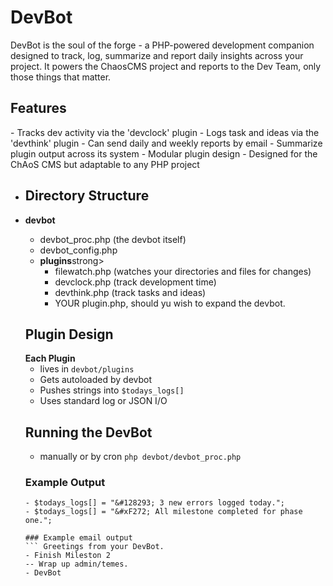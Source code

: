 <h1>DevBot</h1>
DevBot is the soul of the forge - a PHP-powered development companion designed to track, log, summarize and report daily insights across your project. It powers the ChaosCMS project and reports to the Dev Team, only those things that matter.

<h2> Features</h2>
- Tracks dev activity via the 'devclock' plugin
- Logs task and ideas via the 'devthink' plugin
- Can send daily and weekly reports by email
- Summarize plugin output across its system
- Modular plugin design
- Designed for the ChAoS CMS but adaptable to any PHP project

- <h2> Directory Structure</h2>
- <strong>devbot</strong>
  <ul>
    <li>devbot_proc.php (the devbot itself)</li>
    <li>devbot_config.php</li>
     <li><strong>plugins</strong>strong>
       <ul>
        <li>filewatch.php (watches your directories and files for changes)</li>
        <li>devclock.php (track development time)</li>
        <li>devthink.php (track tasks and ideas)</li>
        <li>YOUR plugin.php, should yu wish to expand the devbot.</li>
       </ul>
     </li>
  </ul>
 
  <h2>Plugin Design</h2>
  <strong>Each Plugin</strong>
  <ul>
    <li>lives in <code>devbot/plugins</code></li>
    <li>Gets autoloaded by devbot</li>
    <li>Pushes strings into <code>$todays_logs[]</code></li>
    <li>Uses standard log or JSON I/O</li>
    </ul>
    
  ## Running the DevBot
  - manually or by cron
   <code>php devbot/devbot_proc.php</code>
  
  ### Example Output
  ```
  - $todays_logs[] = "&#128293; 3 new errors logged today.";
  - $todays_logs[] = "&#xF272; All milestone completed for phase one.";

  ### Example email output
  ``` Greetings from your DevBot.
  - Finish Mileston 2
  -- Wrap up admin/temes.
  - DevBot
